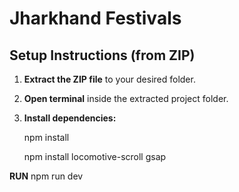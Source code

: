 # Jharkhand Festivals

## **Setup Instructions (from ZIP)**

1. **Extract the ZIP file** to your desired folder.  

2. **Open terminal** inside the extracted project folder.  

3. **Install dependencies:**

   npm install

   npm install locomotive-scroll gsap


**RUN**
npm run dev
